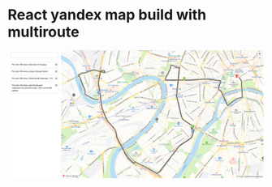 # React yandex map build with multiroute
![alt text](https://raw.githubusercontent.com/alsyapukov/react-map-multiroute/master/preview.png)
